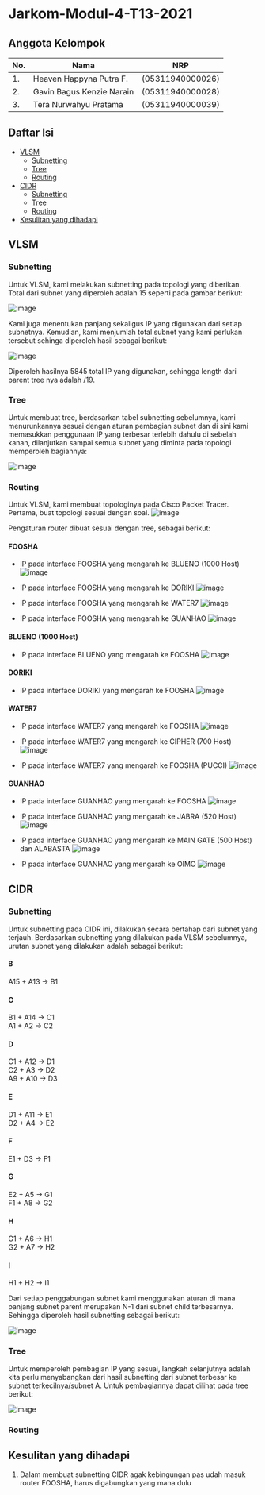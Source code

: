 # Jarkom-Modul-4-T13-2021

## Anggota Kelompok

| No. | Nama | NRP |
| ------ | ------ | ------ |
| 1. | Heaven Happyna Putra F. | (05311940000026) |
| 2. | Gavin Bagus Kenzie Narain | (05311940000028) |
| 3. | Tera Nurwahyu Pratama | (05311940000039) |

## Daftar Isi

* [VLSM](vlsm)
    * [Subnetting](subnetting)
    * [Tree](tree)
    * [Routing](routing)
* [CIDR](cidr)
    * [Subnetting](subnetting)
    * [Tree](tree)
    * [Routing](routing)
* [Kesulitan yang dihadapi](kesulitan-yang-dihadapi)

## VLSM
### Subnetting
Untuk VLSM, kami melakukan subnetting pada topologi yang diberikan. Total dari subnet yang diperoleh adalah 15 seperti pada gambar berikut:

![image]()

Kami juga menentukan panjang sekaligus IP yang digunakan dari setiap subnetnya. Kemudian, kami menjumlah total subnet yang kami perlukan tersebut sehinga diperoleh hasil sebagai berikut:

![image]()

Diperoleh hasilnya 5845 total IP yang digunakan, sehingga length dari parent tree nya adalah /19.

### Tree
Untuk membuat tree, berdasarkan tabel subnetting sebelumnya, kami menurunkannya sesuai dengan aturan pembagian subnet dan di sini kami memasukkan penggunaan IP yang terbesar terlebih dahulu di sebelah kanan, dilanjutkan sampai semua subnet yang diminta pada topologi memperoleh bagiannya:

![image]()

### Routing
Untuk VLSM, kami membuat topologinya pada Cisco Packet Tracer. Pertama, buat topologi sesuai dengan soal.
![image](https://user-images.githubusercontent.com/73151823/143683184-32271052-3510-4adc-8140-96e663d8fcc7.png)

Pengaturan router dibuat sesuai dengan tree, sebagai berikut:
#### FOOSHA
- IP pada interface FOOSHA yang mengarah ke BLUENO (1000 Host)
![image](https://user-images.githubusercontent.com/73151823/143683318-8a2a9fba-3f8d-44da-adb1-873c9c6ca830.png)

- IP pada interface FOOSHA yang mengarah ke DORIKI
![image](https://user-images.githubusercontent.com/73151823/143683324-0bad07bf-98bf-494b-9917-7bfee85ae1c8.png)

- IP pada interface FOOSHA yang mengarah ke WATER7
![image](https://user-images.githubusercontent.com/73151823/143683347-0f2339ae-04cb-45fb-accc-4cd44d20cd0f.png)

- IP pada interface FOOSHA yang mengarah ke GUANHAO
![image](https://user-images.githubusercontent.com/73151823/143683356-5d804b09-6945-4794-870d-e604d40c2669.png)

#### BLUENO (1000 Host)
- IP pada interface BLUENO yang mengarah ke FOOSHA
![image](https://user-images.githubusercontent.com/73151823/143683445-142f4c5f-3d77-4ff5-b781-19b98fa75097.png)

#### DORIKI
- IP pada interface DORIKI yang mengarah ke FOOSHA
![image](https://user-images.githubusercontent.com/73151823/143683473-f046737b-2d55-45c6-9391-20aee3e487bc.png)

#### WATER7
- IP pada interface WATER7 yang mengarah ke FOOSHA
![image](https://user-images.githubusercontent.com/73151823/143683859-53259d78-5415-4411-b4fa-52a59f11ec2c.png)

- IP pada interface WATER7 yang mengarah ke CIPHER (700 Host)
![image](https://user-images.githubusercontent.com/73151823/143683870-185d7d10-b842-450c-8554-8e8439cca32e.png)

- IP pada interface WATER7 yang mengarah ke FOOSHA (PUCCI)
![image](https://user-images.githubusercontent.com/73151823/143683883-ec46bfc9-cce0-433f-9f63-e641402ea4df.png)

#### GUANHAO
- IP pada interface GUANHAO yang mengarah ke FOOSHA
![image](https://user-images.githubusercontent.com/73151823/143684002-9829c688-9c63-4b7b-b0df-3ce2bec39ade.png)

- IP pada interface GUANHAO yang mengarah ke JABRA (520 Host)
![image](https://user-images.githubusercontent.com/73151823/143684029-5639965b-1cdd-4993-8fc0-a034c4e94e3a.png)

- IP pada interface GUANHAO yang mengarah ke MAIN GATE (500 Host) dan ALABASTA
![image](https://user-images.githubusercontent.com/73151823/143684024-344fb038-8127-48d2-8c8c-30c238797512.png)

- IP pada interface GUANHAO yang mengarah ke OIMO
![image](https://user-images.githubusercontent.com/73151823/143684036-14a7b42c-c4fb-430f-9ae2-34c9c6e96050.png)

## CIDR
### Subnetting
Untuk subnetting pada CIDR ini, dilakukan secara bertahap dari subnet yang terjauh. Berdasarkan subnetting yang dilakukan pada VLSM sebelumnya, urutan subnet yang dilakukan adalah sebagai berikut:

#### B
A15 + A13 -> B1

#### C
B1 + A14 -> C1 <br>
A1 + A2 -> C2

#### D
C1 + A12 -> D1 <br>
C2 + A3 -> D2 <br>
A9 + A10 -> D3

#### E
D1 + A11 -> E1 <br>
D2 + A4 -> E2

#### F
E1 + D3 -> F1

#### G
E2 + A5 -> G1 <br>
F1 + A8 -> G2

#### H
G1 + A6 -> H1 <br>
G2 + A7 -> H2

#### I
H1 + H2 -> I1

Dari setiap penggabungan subnet kami menggunakan aturan di mana panjang subnet parent merupakan N-1 dari subnet child terbesarnya. Sehingga diperoleh hasil subnetting sebagai berikut:

![image]()
### Tree
Untuk memperoleh pembagian IP yang sesuai, langkah selanjutnya adalah kita perlu menyabangkan dari hasil subnetting dari subnet terbesar ke subnet terkecilnya/subnet A. Untuk pembagiannya dapat dilihat pada tree berikut:

![image]()

### Routing

## Kesulitan yang dihadapi
1. Dalam membuat subnetting CIDR agak kebingungan pas udah masuk router FOOSHA, harus digabungkan yang mana dulu
